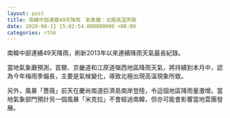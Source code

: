 ```yaml
---
layout: post
title: 南韓中部連續49天降雨　氣象廳：北極高溫所致
date: 2020-08-11 15:02:54.000000000 +08:00
categories: rthk
---
```


南韓中部連續49天降雨，刷新2013年以來連續降雨天氣最長紀錄。

當地氣象廳預測，首爾、京畿道和江原道嶺西地區降雨天氣，將持續到本月中，認為今年梅雨季偏長，主要是氣候變化，導致北極出現高溫現象所致。

另外，風暴「薔薇」前天在慶尚南道巨濟島南岸登陸，令這個地區降雨量激增。當地氣象部門預計另一個風暴「米克拉」不會經過南韓，但亦可能會影響當地雲團發展。
